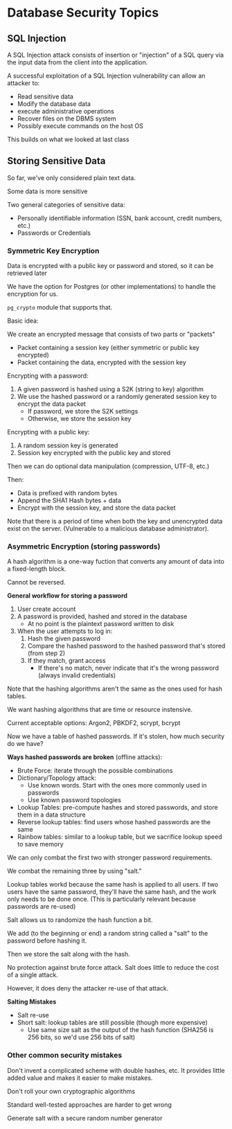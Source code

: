 # Database Security Topics

## SQL Injection

A SQL Injection attack consists of insertion or "injection" of a SQL query via the input data from the client into the application.

A successful exploitation of a SQL Injection vulnerability can allow an attacker to:
- Read sensitive data
- Modify the database data
- execute administrative operations 
- Recover files on the DBMS system
- Possibly execute commands on the host OS

This builds on what we looked at last class

<examples>

## Storing Sensitive Data

So far, we've only considered plain text data. 

Some data is more sensitive

Two general categories of sensitive data:
- Personally identifiable information (SSN, bank account, credit numbers, etc.)
- Passwords or Credentials

### Symmetric Key Encryption

Data is encrypted with a public key or password and stored, so it can be retrieved later

We have the option for Postgres (or other implementations) to handle the encryption for us.

`pg_crypto` module that supports that. 

Basic idea:

We create an encrypted message that consists of two parts or "packets"
- Packet containing a session key (either symmetric or public key encrypted)
- Packet containing the data, encrypted with the session key 

Encrypting with a password:
1. A given password is hashed using a S2K (string to key) algorithm 
2. We use the hashed password or a randomly generated session key to encrypt the data packet
    - If password, we store the S2K settings 
    - Otherwise, we store the session key 

Encrypting with a public key:
1. A random session key is generated
2. Session key encrypted with the public key and stored 

Then we can do optional data manipulation (compression, UTF-8, etc.)

Then:
- Data is prefixed with random bytes
- Append the SHA1 Hash bytes + data 
- Encrypt with the session key, and store the data packet

Note that there is a period of time when both the key and unencrypted data exist on the server. (Vulnerable to a malicious database administrator).

### Asymmetric Encryption (storing passwords)

A hash algorithm is a one-way fuction that converts any amount of data into a fixed-length block.

Cannot be reversed. 

**General workflow for storing a password**

1. User create account
2. A password is provided, hashed and stored in the database 
    - At no point is the plaintext password written to disk 
3. When the user attempts to log in:
    1. Hash the given password
    2. Compare the hashed password to the hashed password that's stored (from step 2)
    3. If they match, grant access
        - If there's no match, never indicate that it's the wrong password (always invalid credentials)

Note that the hashing algorithms aren't the same as the ones used for hash tables. 

We want hashing algorithms that are time or resource instensive.

Current acceptable options: Argon2, PBKDF2, scrypt, bcrypt

Now we have a table of hashed passwords. If it's stolen, how much security do we have?

**Ways hashed passwords are broken** (offline attacks):
- Brute Force: iterate through the possible combinations 
- Dictionary/Topology attack:
    - Use known words. Start with the ones more commonly used in passwords
    - Use known password topologies 
- Lookup Tables: pre-compute hashes and stored passwords, and store them in a data structure 
- Reverse lookup tables: find users whose hashed passwords are the same 
- Rainbow tables: similar to a lookup table, but we sacrifice lookup speed to save memory 

We can only combat the first two with stronger password requirements. 

We combat the remaining three by using "salt." 

Lookup tables workd because the same hash is applied to all users. If two users have the same password, they'll have the same hash, and the work only needs to be done once. (This is particularly relevant because passwords are re-used)

Salt allows us to randomize the hash function a bit. 

We add (to the beginning or end) a random string called a "salt" to the password before hashing it.

Then we store the salt along with the hash. 

No protection against brute force attack. Salt does little to reduce the cost of a single attack. 

However, it does deny the attacker re-use of that attack. 

**Salting Mistakes**
- Salt re-use 
- Short salt: lookup tables are still possible (though more expensive) 
    - Use same size salt as the output of the hash function (SHA256 is 256 bits, so we'd use 256 bits of salt)
    
### Other common security mistakes

Don't invent a complicated scheme with double hashes, etc. It provides little added value and makes it easier to make mistakes. 

Don't roll your own cryptographic algorithms 

Standard well-tested approaches are harder to get wrong 

Generate salt with a secure random number generator 